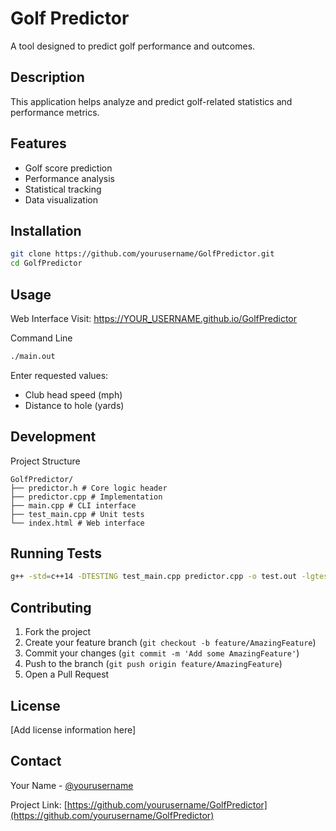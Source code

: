# Golf Predictor

A tool designed to predict golf performance and outcomes.

## Description

This application helps analyze and predict golf-related statistics and performance metrics.

## Features

- Golf score prediction
- Performance analysis
- Statistical tracking
- Data visualization

## Installation

```bash
git clone https://github.com/yourusername/GolfPredictor.git
cd GolfPredictor
```

## Usage

Web Interface
Visit: https://YOUR_USERNAME.github.io/GolfPredictor

Command Line

```bash
./main.out
```

Enter requested values:

- Club head speed (mph)
- Distance to hole (yards)

## Development

Project Structure

```
GolfPredictor/
├── predictor.h # Core logic header
├── predictor.cpp # Implementation
├── main.cpp # CLI interface
├── test_main.cpp # Unit tests
└── index.html # Web interface
```

## Running Tests

```bash
g++ -std=c++14 -DTESTING test_main.cpp predictor.cpp -o test.out -lgtest -lgtest_main -pthread && ./test.out
```

## Contributing

1. Fork the project
2. Create your feature branch (`git checkout -b feature/AmazingFeature`)
3. Commit your changes (`git commit -m 'Add some AmazingFeature'`)
4. Push to the branch (`git push origin feature/AmazingFeature`)
5. Open a Pull Request

## License

[Add license information here]

## Contact

Your Name - [@yourusername](https://twitter.com/yourusername)

Project Link: [https://github.com/yourusername/GolfPredictor](https://github.com/yourusername/GolfPredictor)
